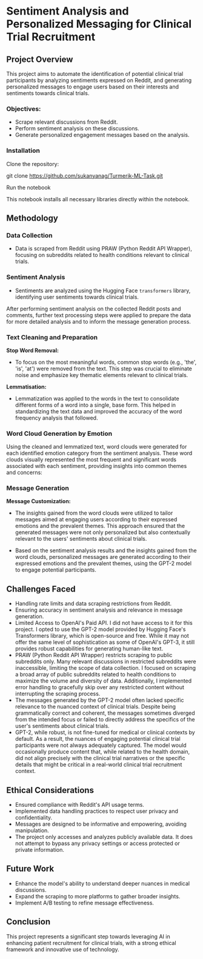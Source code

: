# Sentiment Analysis and Personalized Messaging for Clinical Trial Recruitment

## Project Overview

This project aims to automate the identification of potential clinical trial participants by analyzing sentiments expressed on Reddit, and generating personalized messages to engage users based on their interests and sentiments towards clinical trials.

### Objectives:
- Scrape relevant discussions from Reddit.
- Perform sentiment analysis on these discussions.
- Generate personalized engagement messages based on the analysis.

### Installation

Clone the repository:

git clone https://github.com/sukanyanag/Turmerik-ML-Task.git

Run the notebook

This notebook installs all necessary libraries directly within the notebook. 

## Methodology

### Data Collection
- Data is scraped from Reddit using PRAW (Python Reddit API Wrapper), focusing on subreddits related to health conditions relevant to clinical trials.

### Sentiment Analysis
- Sentiments are analyzed using the Hugging Face `transformers` library, identifying user sentiments towards clinical trials.

After performing sentiment analysis on the collected Reddit posts and comments, further text processing steps were applied to prepare the data for more detailed analysis and to inform the message generation process.

### Text Cleaning and Preparation

**Stop Word Removal:**
- To focus on the most meaningful words, common stop words (e.g., 'the', 'is', 'at') were removed from the text. This step was crucial to eliminate noise and emphasize key thematic elements relevant to clinical trials.

**Lemmatisation:**
- Lemmatization was applied to the words in the text to consolidate different forms of a word into a single, base form. This helped in standardizing the text data and improved the accuracy of the word frequency analysis that followed.

### Word Cloud Generation by Emotion

Using the cleaned and lemmatized text, word clouds were generated for each identified emotion category from the sentiment analysis. These word clouds visually represented the most frequent and significant words associated with each sentiment, providing insights into common themes and concerns:

### Message Generation

**Message Customization:**
- The insights gained from the word clouds were utilized to tailor messages aimed at engaging users according to their expressed emotions and the prevalent themes. This approach ensured that the generated messages were not only personalized but also contextually relevant to the users' sentiments about clinical trials.

- Based on the sentiment analysis results and the insights gained from the word clouds, personalized messages are generated according to their expressed emotions and the prevalent themes, using the GPT-2 model to engage potential participants.

## Challenges Faced
- Handling rate limits and data scraping restrictions from Reddit.
- Ensuring accuracy in sentiment analysis and relevance in message generation.
- Limited Access to OpenAI's Paid API. I did not have access to it for this project. I opted to use the GPT-2 model provided by Hugging Face's Transformers library, which is open-source and free. While it may not offer the same level of sophistication as some of OpenAI's GPT-3, it still provides robust capabilities for generating human-like text.
- PRAW (Python Reddit API Wrapper) restricts scraping to public subreddits only. Many relevant discussions in restricted subreddits were inaccessible, limiting the scope of data collection. I focused on scraping a broad array of public subreddits related to health conditions to maximize the volume and diversity of data. Additionally, I implemented error handling to gracefully skip over any restricted content without interrupting the scraping process.
- The messages generated by the GPT-2 model often lacked specific relevance to the nuanced context of clinical trials. Despite being grammatically correct and coherent, the messages sometimes diverged from the intended focus or failed to directly address the specifics of the user's sentiments about clinical trials.
- GPT-2, while robust, is not fine-tuned for medical or clinical contexts by default. As a result, the nuances of engaging potential clinical trial participants were not always adequately captured. The model would occasionally produce content that, while related to the health domain, did not align precisely with the clinical trial narratives or the specific details that might be critical in a real-world clinical trial recruitment context.

## Ethical Considerations

- Ensured compliance with Reddit's API usage terms.
- Implemented data handling practices to respect user privacy and confidentiality.
- Messages are designed to be informative and empowering, avoiding manipulation.
- The project only accesses and analyzes publicly available data. It does not attempt to bypass any privacy settings or access protected or private information.

## Future Work

- Enhance the model's ability to understand deeper nuances in medical discussions.
- Expand the scraping to more platforms to gather broader insights.
- Implement A/B testing to refine message effectiveness.

## Conclusion

This project represents a significant step towards leveraging AI in enhancing patient recruitment for clinical trials, with a strong ethical framework and innovative use of technology.

